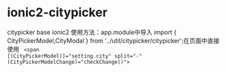 # ionic2-citypicker
citypicker base ionic2
使用方法：app.module中导入
import { CityPickerModel,CityModal } from '../util/citypicker/citypicker';在页面中直接使用
<code>
<span [(CityPickerModel)]="setting.city" split="-" (CityPickerModelChange)="checkChange()"></span>
</code>
